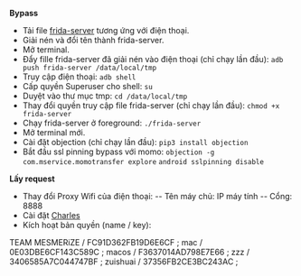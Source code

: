 **Bypass**
- Tải file [frida-server](https://github.com/frida/frida/releases "frida-server") tương ứng với điện thoại.
- Giải nén và đổi tên thành frida-server.
- Mở terminal.
- Đẩy fille frida-server đã giải nén vào điện thoại (chỉ chạy lần đầu):
`adb push frida-server /data/local/tmp`
- Truy cập điện thoại:
`adb shell`
- Cấp quyền Superuser cho shell:
`su`
- Duyệt vào thư mục tmp:
`cd /data/local/tmp`
- Thay đổi quyền truy cập file frida-server (chỉ chạy lần đầu):
`chmod +x frida-server`
- Chạy frida-server ở foreground:
`./frida-server`
- Mở terminal mới.
- Cài đặt objection (chỉ chạy lần đầu):
`pip3 install objection`
- Bắt đầu ssl pinning bypass với momo:
`objection -g com.mservice.momotransfer explore`
`android sslpinning disable`

**Lấy request**
- Thay đổi Proxy Wifi của điện thoại:
-- Tên máy chủ: IP máy tính
-- Cổng: 8888
- Cài đặt [Charles](https://maclife.vn/charles-web-proxy-cho-mac.html "Charles")
- Kích hoạt bản quyền (name / key):

TEAM MESMERiZE / FC91D362FB19D6E6CF ;
mac / 0E03DBE6CF143C589C ;
macos / F3637014AD798E7E66 ;
zzz / 3406585A7C044747BF ;
zuishuai / 37356FB2CE3BC243AC ;
